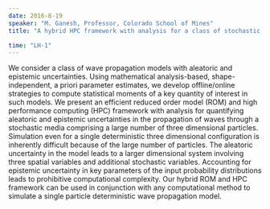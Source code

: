 ```yaml
---
date: 2016-8-19
speaker: "M. Ganesh, Professor, Colorado School of Mines"
title: "A hybrid HPC framework with analysis for a class of stochastic models"

time: "LH-1"
---
```

We consider a class of wave propagation models with aleatoric and epistemic uncertainties. Using mathematical analysis-based, shape-independent, a priori parameter estimates, we develop offline/online strategies to compute statistical moments of a key quantity of interest in such models. We present an efficient reduced order model (ROM) and high performance computing (HPC) framework with analysis for quantifying aleatoric and epistemic uncertainties in the propagation of waves through a stochastic media comprising a large number of three dimensional particles. Simulation even for a single deterministic three dimensional configuration is inherently difficult because of the large number of particles. The aleatoric uncertainty in the model leads to a larger dimensional system involving three spatial variables and additional stochastic variables. Accounting for epistemic uncertainty in key parameters of the input probability distributions leads to prohibitive computational complexity. Our hybrid ROM and HPC framework can be used in conjunction with any computational method to simulate a single particle deterministic wave propagation model.

